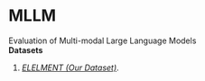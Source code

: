 # MLLM
Evaluation of Multi-modal Large Language Models <br />
**Datasets** 

1. *[ELELMENT (Our Dataset)](https://drive.google.com/file/d/1uU9b8X7MFFMz9jl1YEj9IgPRyPBfqEvF/view?usp=sharing)*. <br />

